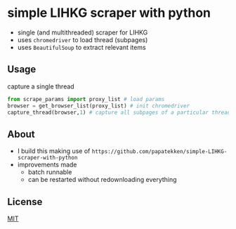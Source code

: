 # simple LIHKG scraper with python
- single (and multithreaded) scraper for LIHKG
- uses `chromedriver` to load thread (subpages)
- uses `BeautifulSoup` to extract relevant items

## Usage
capture a single thread
```python
from scrape_params import proxy_list # load params
browser = get_browser_list(proxy_list) # init chromedriver
capture_thread(browser,1) # capture all subpages of a particular thread
```

## About
- I build this making use of `https://github.com/papatekken/simple-LIHKG-scraper-with-python`
- improvements made
    - batch runnable
    - can be restarted without redownloading everything

## License
[MIT](https://github.com/alfredtruong/LIHKG_scraper)
